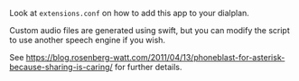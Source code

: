 Look at `extensions.conf` on how to add this app to your dialplan.

Custom audio files are generated using swift, but you can modify the script to use another speech engine if you wish.

See https://blog.rosenberg-watt.com/2011/04/13/phoneblast-for-asterisk-because-sharing-is-caring/ for further details.
